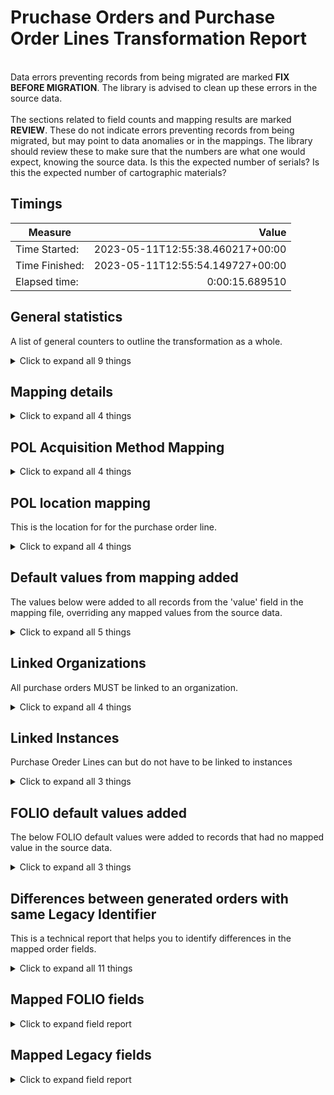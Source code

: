 # Pruchase Orders and Purchase Order Lines Transformation Report   
<br/>Data errors preventing records from being migrated are marked **FIX BEFORE MIGRATION**. The library is advised to clean up these errors in the source data.<br/><br/> The sections related to field counts and mapping results are marked **REVIEW**. These do not indicate errors preventing records from being migrated, but may point to data anomalies or in the mappings. The library should review these to make sure that the numbers are what one would expect, knowing the source data. Is this the expected number of serials? Is this the expected number of cartographic materials?
## Timings   
   
Measure | Value   
--- | ---:   
Time Started: | 2023-05-11T12:55:38.460217+00:00   
Time Finished: | 2023-05-11T12:55:54.149727+00:00   
Elapsed time: | 0:00:15.689510   
   
## General statistics    
A list of general counters to outline the transformation as a whole.    
<details><summary>Click to expand all 9 things</summary>     
   
Measure | Count   
--- | ---:   
FAILED Records failed due to an error | 1   
Number of discarded notes with no content | 8   
Number of empty rows in sierra_orders_with_blanket_orders.tsv | 0   
Number of files processed | 1   
Number of rows in sierra_orders_with_blanket_orders.tsv | 9   
Rows merged to create Purchase Orders | 3   
TOTAL Purchase Order Lines created | 8   
TOTAL Purchase Orders created | 5   
</details>   
   
## Mapping details    
    
<details><summary>Click to expand all 4 things</summary>     
   
Measure | Count   
--- | ---:   
Replaced b in FORM with Physical Resource | 27   
Replaced p in ORD TYPE with Ongoing | 4   
Replaced s in ORD TYPE with One-Time | 5   
</details>   
   
## POL Acquisition Method Mapping    
    
<details><summary>Click to expand all 4 things</summary>     
   
Measure | Count   
--- | ---:   
Unmapped (Default value was set) -- v -> Other | 3   
p -> Purchase | 21   
s -> Purchase | 3   
</details>   
   
## POL location mapping    
This is the location for for the purchase order line.    
<details><summary>Click to expand all 4 things</summary>     
   
Measure | Count   
--- | ---:   
Unmapped (Default value was set) -- cjos  -> migration | 6   
Unmapped (Default value was set) -- maos  -> migration | 9   
Unmapped (Default value was set) -- masl  -> migration | 12   
</details>   
   
## Default values from mapping added    
The values below were added to all records from the 'value' field in the mapping file, overriding any mapped values from the source data.    
<details><summary>Click to expand all 5 things</summary>     
   
Measure | Count   
--- | ---:   
A migrated note added to notes[0].title | 8   
API added to compositePoLines[0].source | 27   
f5bba0d2-7732-4687-8311-a2cb0eaa12e5 added to notes[0].typeId | 8   
orders added to notes[0].domain | 8   
</details>   
   
## Linked Organizations    
All purchase orders MUST be linked to an organization.    
<details><summary>Click to expand all 4 things</summary>     
   
Measure | Count   
--- | ---:   
Organizations linked using organizations_id_map | 9   
Organizations not in ID map, linked using FOLIO lookup | 1   
RECORD FAILED Organization identifier not in ID map/FOLIO | 1   
</details>   
   
## Linked Instances    
Purchase Oreder Lines can but do not have to be linked to instances    
<details><summary>Click to expand all 3 things</summary>     
   
Measure | Count   
--- | ---:   
Bib identifier not in instances_id_map, no instance linked | 7   
Instances linked using instances_id_map | 1   
</details>   
   
## FOLIO default values added    
The below FOLIO default values were added to records that had no mapped value in the source data.    
<details><summary>Click to expand all 3 things</summary>     
   
Measure | Count   
--- | ---:   
 added to compositePoLines[0].instanceId | 3   
 added to notes[0].content | 8   
</details>   
   
## Differences between generated orders with same Legacy Identifier    
This is a technical report that helps you to identify differences in the mapped order fields.     
<details><summary>Click to expand all 11 things</summary>     
   
Measure | Count   
--- | ---:   
root['compositePoLines'][0]['cost']['currency'] | 1   
root['compositePoLines'][0]['cost']['poLineEstimatedPrice'] | 3   
root['compositePoLines'][0]['cost']['quantityPhysical'] | 1   
root['compositePoLines'][0]['id'] | 3   
root['compositePoLines'][0]['instanceId'] | 2   
root['compositePoLines'][0]['locations'][0]['quantity'] | 1   
root['compositePoLines'][0]['titleOrPackage'] | 3   
root['compositePoLines'][1] | 1   
root['metadata']['createdDate'] | 3   
root['metadata']['updatedDate'] | 3   
</details>   

## Mapped FOLIO fields
<details><summary>Click to expand field report</summary>     

FOLIO Field | Mapped | Unmapped  
--- | --- | ---:  
acqUnitIds | 0 (0%) | 9 (100%) 
approvalDate | 0 (0%) | 9 (100%) 
approved | 0 (0%) | 9 (100%) 
approvedById | 0 (0%) | 9 (100%) 
assignedTo | 0 (0%) | 9 (100%) 
billTo | 0 (0%) | 9 (100%) 
closeReason | 0 (0%) | 9 (100%) 
compositePoLines | 8 (89%) | 1 (11%) 
compositePoLines.acquisitionMethod | 8 (89%) | 1 (11%) 
compositePoLines.cost | 8 (89%) | 1 (11%) 
compositePoLines.cost.currency | 8 (89%) | 1 (11%) 
compositePoLines.cost.poLineEstimatedPrice | 8 (89%) | 1 (11%) 
compositePoLines.cost.quantityPhysical | 8 (89%) | 1 (11%) 
compositePoLines.id | 8 (89%) | 1 (11%) 
compositePoLines.instanceId | 1 (11%) | 8 (89%) 
compositePoLines.locations | 8 (89%) | 1 (11%) 
compositePoLines.locations.locationId | 8 (89%) | 1 (11%) 
compositePoLines.locations.quantity | 8 (89%) | 1 (11%) 
compositePoLines.orderFormat | 8 (89%) | 1 (11%) 
compositePoLines.source | 8 (89%) | 1 (11%) 
compositePoLines.titleOrPackage | 8 (89%) | 1 (11%) 
dateOrdered | 0 (0%) | 9 (100%) 
id | 8 (89%) | 1 (11%) 
manualPo | 0 (0%) | 9 (100%) 
metadata | 8 (89%) | 1 (11%) 
metadata.createdByUserId | 8 (89%) | 1 (11%) 
metadata.createdDate | 8 (89%) | 1 (11%) 
metadata.updatedByUserId | 8 (89%) | 1 (11%) 
metadata.updatedDate | 8 (89%) | 1 (11%) 
needReEncumber | 0 (0%) | 9 (100%) 
notes | 0 (0%) | 9 (100%) 
ongoing | 0 (0%) | 9 (100%) 
orderType | 8 (89%) | 1 (11%) 
poNumber | 8 (89%) | 1 (11%) 
poNumberPrefix | 0 (0%) | 9 (100%) 
poNumberSuffix | 0 (0%) | 9 (100%) 
reEncumber | 0 (0%) | 9 (100%) 
shipTo | 0 (0%) | 9 (100%) 
tags | 0 (0%) | 9 (100%) 
template | 0 (0%) | 9 (100%) 
totalEncumbered | 0 (0%) | 9 (100%) 
totalEstimatedPrice | 0 (0%) | 9 (100%) 
totalExpended | 0 (0%) | 9 (100%) 
totalItems | 0 (0%) | 9 (100%) 
vendor | 8 (89%) | 1 (11%) 
workflowStatus | 0 (0%) | 9 (100%) 
</details>   

## Mapped Legacy fields
<details><summary>Click to expand field report</summary>     

Legacy Field | Present | Mapped | Unmapped  
--- | --- | --- | ---:  
ACQ TYPE | 27 (300.0%) | 27 (300%) | 0  
BLANKET PO | 36 (400.0%) | 36 (400%) | 0  
COPIES | 27 (300.0%) | 27 (300%) | 0  
FORM | 27 (300.0%) | 27 (300%) | 0  
LOCATION | 27 (300.0%) | 27 (300%) | 0  
ORD TYPE | 9 (100.0%) | 9 (100%) | 0  
RECORD #(BIBLIO) | 27 (300.0%) | 27 (300%) | 0  
TITLE | 27 (300.0%) | 27 (300%) | 0  
VENDOR | 9 (100.0%) | 9 (100%) | 0  
</details>   
